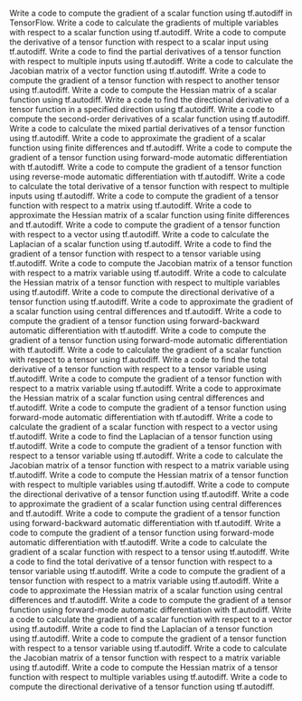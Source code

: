 Write a code to compute the gradient of a scalar function using tf.autodiff in TensorFlow.
Write a code to calculate the gradients of multiple variables with respect to a scalar function using tf.autodiff.
Write a code to compute the derivative of a tensor function with respect to a scalar input using tf.autodiff.
Write a code to find the partial derivatives of a tensor function with respect to multiple inputs using tf.autodiff.
Write a code to calculate the Jacobian matrix of a vector function using tf.autodiff.
Write a code to compute the gradient of a tensor function with respect to another tensor using tf.autodiff.
Write a code to compute the Hessian matrix of a scalar function using tf.autodiff.
Write a code to find the directional derivative of a tensor function in a specified direction using tf.autodiff.
Write a code to compute the second-order derivatives of a scalar function using tf.autodiff.
Write a code to calculate the mixed partial derivatives of a tensor function using tf.autodiff.
Write a code to approximate the gradient of a scalar function using finite differences and tf.autodiff.
Write a code to compute the gradient of a tensor function using forward-mode automatic differentiation with tf.autodiff.
Write a code to compute the gradient of a tensor function using reverse-mode automatic differentiation with tf.autodiff.
Write a code to calculate the total derivative of a tensor function with respect to multiple inputs using tf.autodiff.
Write a code to compute the gradient of a tensor function with respect to a matrix using tf.autodiff.
Write a code to approximate the Hessian matrix of a scalar function using finite differences and tf.autodiff.
Write a code to compute the gradient of a tensor function with respect to a vector using tf.autodiff.
Write a code to calculate the Laplacian of a scalar function using tf.autodiff.
Write a code to find the gradient of a tensor function with respect to a tensor variable using tf.autodiff.
Write a code to compute the Jacobian matrix of a tensor function with respect to a matrix variable using tf.autodiff.
Write a code to calculate the Hessian matrix of a tensor function with respect to multiple variables using tf.autodiff.
Write a code to compute the directional derivative of a tensor function using tf.autodiff.
Write a code to approximate the gradient of a scalar function using central differences and tf.autodiff.
Write a code to compute the gradient of a tensor function using forward-backward automatic differentiation with tf.autodiff.
Write a code to compute the gradient of a tensor function using forward-mode automatic differentiation with tf.autodiff.
Write a code to calculate the gradient of a scalar function with respect to a tensor using tf.autodiff.
Write a code to find the total derivative of a tensor function with respect to a tensor variable using tf.autodiff.
Write a code to compute the gradient of a tensor function with respect to a matrix variable using tf.autodiff.
Write a code to approximate the Hessian matrix of a scalar function using central differences and tf.autodiff.
Write a code to compute the gradient of a tensor function using forward-mode automatic differentiation with tf.autodiff.
Write a code to calculate the gradient of a scalar function with respect to a vector using tf.autodiff.
Write a code to find the Laplacian of a tensor function using tf.autodiff.
Write a code to compute the gradient of a tensor function with respect to a tensor variable using tf.autodiff.
Write a code to calculate the Jacobian matrix of a tensor function with respect to a matrix variable using tf.autodiff.
Write a code to compute the Hessian matrix of a tensor function with respect to multiple variables using tf.autodiff.
Write a code to compute the directional derivative of a tensor function using tf.autodiff.
Write a code to approximate the gradient of a scalar function using central differences and tf.autodiff.
Write a code to compute the gradient of a tensor function using forward-backward automatic differentiation with tf.autodiff.
Write a code to compute the gradient of a tensor function using forward-mode automatic differentiation with tf.autodiff.
Write a code to calculate the gradient of a scalar function with respect to a tensor using tf.autodiff.
Write a code to find the total derivative of a tensor function with respect to a tensor variable using tf.autodiff.
Write a code to compute the gradient of a tensor function with respect to a matrix variable using tf.autodiff.
Write a code to approximate the Hessian matrix of a scalar function using central differences and tf.autodiff.
Write a code to compute the gradient of a tensor function using forward-mode automatic differentiation with tf.autodiff.
Write a code to calculate the gradient of a scalar function with respect to a vector using tf.autodiff.
Write a code to find the Laplacian of a tensor function using tf.autodiff.
Write a code to compute the gradient of a tensor function with respect to a tensor variable using tf.autodiff.
Write a code to calculate the Jacobian matrix of a tensor function with respect to a matrix variable using tf.autodiff.
Write a code to compute the Hessian matrix of a tensor function with respect to multiple variables using tf.autodiff.
Write a code to compute the directional derivative of a tensor function using tf.autodiff.